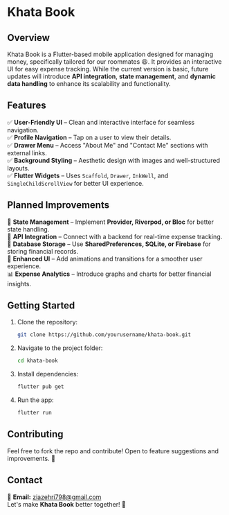 # Khata Book

## Overview
Khata Book is a Flutter-based mobile application designed for managing money, specifically tailored for our roommates 😆. It provides an interactive UI for easy expense tracking. While the current version is basic, future updates will introduce **API integration**, **state management**, and **dynamic data handling** to enhance its scalability and functionality.

## Features
✅ **User-Friendly UI** – Clean and interactive interface for seamless navigation.  
✅ **Profile Navigation** – Tap on a user to view their details.  
✅ **Drawer Menu** – Access "About Me" and "Contact Me" sections with external links.  
✅ **Background Styling** – Aesthetic design with images and well-structured layouts.  
✅ **Flutter Widgets** – Uses `Scaffold`, `Drawer`, `InkWell`, and `SingleChildScrollView` for better UI experience.  

## Planned Improvements
🚀 **State Management** – Implement **Provider, Riverpod, or Bloc** for better state handling.  
📡 **API Integration** – Connect with a backend for real-time expense tracking.  
💾 **Database Storage** – Use **SharedPreferences, SQLite, or Firebase** for storing financial records.  
🎨 **Enhanced UI** – Add animations and transitions for a smoother user experience.  
📊 **Expense Analytics** – Introduce graphs and charts for better financial insights.  

## Getting Started
1. Clone the repository:
   ```bash
   git clone https://github.com/yourusername/khata-book.git
   ```
2. Navigate to the project folder:
   ```bash
   cd khata-book
   ```
3. Install dependencies:
   ```bash
   flutter pub get
   ```
4. Run the app:
   ```bash
   flutter run
   ```

## Contributing
Feel free to fork the repo and contribute! Open to feature suggestions and improvements. 🎉

## Contact
📧 **Email:** ziazehri798@gmail.com  
Let's make **Khata Book** better together! 🚀
